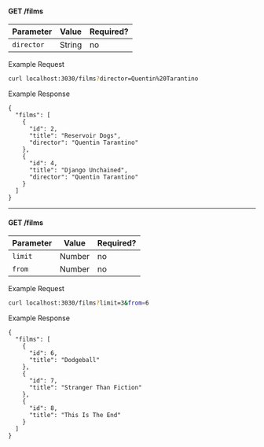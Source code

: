 #### GET /films
Parameter | Value | Required?
-|-|-
`director` | String | no

Example Request
```sh
curl localhost:3030/films?director=Quentin%20Tarantino
```
Example Response
```
{
  "films": [
    {
      "id": 2,
      "title": "Reservoir Dogs",
      "director": "Quentin Tarantino"
    },
    {
      "id": 4,
      "title": "Django Unchained",
      "director": "Quentin Tarantino"
    }
  ]
}
```

-------

#### GET /films
Parameter | Value | Required?
-|-|-
`limit` | Number | no
`from` | Number | no

Example Request
```sh
curl localhost:3030/films?limit=3&from=6
```
Example Response
```
{
  "films": [
    {
      "id": 6,
      "title": "Dodgeball"
    },
    {
      "id": 7,
      "title": "Stranger Than Fiction"
    },
    {
      "id": 8,
      "title": "This Is The End"
    }
  ]
}
```
